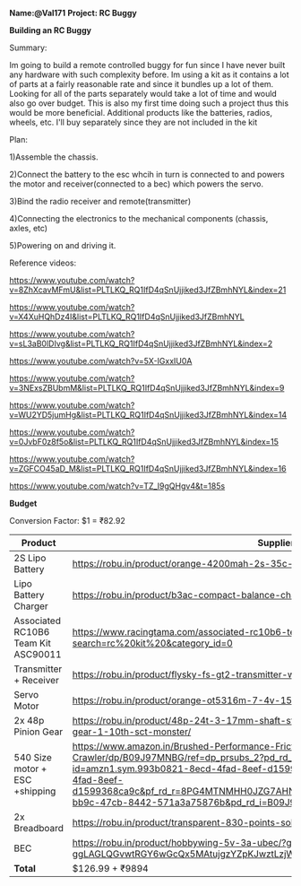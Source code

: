 **Name:@Val171**
**Project: RC Buggy**

**Building an RC Buggy**

Summary:

Im going to build a remote controlled buggy for fun since I have never built any hardware with such complexity before. Im using a kit as it contains a lot of parts at 
a fairly reasonable rate and since it bundles up a lot of them. Looking for all of the parts separately would take a lot of time and would also go over budget. This
is also my first time doing such a project thus this would be more beneficial. Additional products like the batteries, radios, wheels, etc. I'll buy separately since
they are not included in the kit

Plan:

1)Assemble the chassis.

2)Connect the battery to the esc whcih in turn is connected to and powers the motor and receiver(connected to a bec) which powers the servo.

3)Bind the radio receiver and remote(transmitter)

4)Connecting the electronics to the mechanical components (chassis, axles, etc)

5)Powering on and driving it.

Reference videos:

https://www.youtube.com/watch?v=8ZhXcavMFmU&list=PLTLKQ_RQ1IfD4qSnUjjiked3JfZBmhNYL&index=21

https://www.youtube.com/watch?v=X4XuHQhDz4I&list=PLTLKQ_RQ1IfD4qSnUjjiked3JfZBmhNYL

https://www.youtube.com/watch?v=sL3aB0lDIvg&list=PLTLKQ_RQ1IfD4qSnUjjiked3JfZBmhNYL&index=2

https://www.youtube.com/watch?v=5X-IGxxIU0A

https://www.youtube.com/watch?v=3NExsZBUbmM&list=PLTLKQ_RQ1IfD4qSnUjjiked3JfZBmhNYL&index=9

https://www.youtube.com/watch?v=WU2YD5jumHg&list=PLTLKQ_RQ1IfD4qSnUjjiked3JfZBmhNYL&index=14

https://www.youtube.com/watch?v=0JvbF0z8f5o&list=PLTLKQ_RQ1IfD4qSnUjjiked3JfZBmhNYL&index=15

https://www.youtube.com/watch?v=ZGFCO45aD_M&list=PLTLKQ_RQ1IfD4qSnUjjiked3JfZBmhNYL&index=16

https://www.youtube.com/watch?v=TZ_I9gQHgv4&t=185s



**Budget**

Conversion Factor: $1 = ₹82.92

| **Product**                        | **Supplier**                                                                                              | **Cost** |
|------------------------------------|-----------------------------------------------------------------------------------------------------------|----------|
|2S Lipo Battery                     |https://robu.in/product/orange-4200mah-2s-35c-7-4v-lithium-polymer-battery-pack-lipo/                      |₹2299     |
|Lipo Battery Charger                |https://robu.in/product/b3ac-compact-balance-charger-2s-3s-lipo/                                           |₹353      |
|Associated RC10B6 Team Kit ASC90011 |https://www.racingtama.com/associated-rc10b6-team-kit-asc90011.html?search=rc%20kit%20&category_id=0       |$126.99   |
|Transmitter + Receiver              |https://robu.in/product/flysky-fs-gt2-transmitter-with-fs-gr3e-receiver-for-rc-car-boat/                   |₹2190     |
|Servo Motor                         |https://robu.in/product/orange-ot5316m-7-4v-15kg-cm-metal-gear-digital-servo-motor/                        |₹1349     |
|2x 48p Pinion Gear                  |https://robu.in/product/48p-24t-3-17mm-shaft-steel-pinion-gear-for-rc-hobby-motor-gear-1-10th-sct-monster/ |₹278      |
|540 Size motor + ESC +shipping      |https://www.amazon.in/Brushed-Performance-Friction-Torque-Crawler/dp/B09J97MNBG/ref=dp_prsubs_2?pd_rd_w=RM2Wa&content-id=amzn1.sym.993b0821-8ecd-4fad-8eef-d1599368ca9c&pf_rd_p=993b0821-8ecd-4fad-8eef-d1599368ca9c&pf_rd_r=8PG4MTNMHH0JZG7AHN5R&pd_rd_wg=fb3AE&pd_rd_r=55b1ae63-bb9c-47cb-8442-571a3a75876b&pd_rd_i=B09J99KXGN&th=1|₹2913|
|2x Breadboard                       |https://robu.in/product/transparent-830-points-solderless-breadboard/|₹222 |
|BEC|https://robu.in/product/hobbywing-5v-3a-ubec/?gclid=CjwKCAiAqt-dBhBcEiwATw-ggLAGLQGvwtRGY6wGcQx5MAtujgzYZpKJwztLzjWYquTyeLxi5rhJ3hoCqskQAvD_BwE|₹290|
|**Total**                           |  $126.99 + ₹9894                                                                                                     |~$246.91|        
